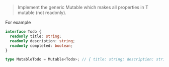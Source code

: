 <!--
 * @Author: xiongfeng '343138759@qq.com'
 * @Date: 2022-05-14 19:32:22
 * @LastEditors: xiongfeng '343138759@qq.com'
 * @LastEditTime: 2022-05-14 19:32:51
 * @FilePath: \Typescript练习d:\王者农药plus\web前端\ts-challenge\type-challenges\Mutable\readme.md
 * @Description: 这是默认设置,请设置`customMade`, 打开koroFileHeader查看配置 进行设置: https://github.com/OBKoro1/koro1FileHeader/wiki/%E9%85%8D%E7%BD%AE
-->

> Implement the generic Mutable<T> which makes all properties in T mutable (not readonly).

For example

```ts
interface Todo {
  readonly title: string;
  readonly description: string;
  readonly completed: boolean;
}

type MutableTodo = Mutable<Todo>; // { title: string; description: string; completed: boolean; }
```
